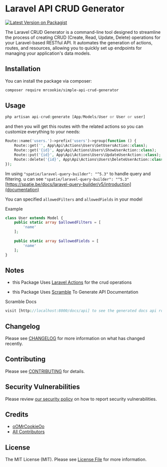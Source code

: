 # Laravel API CRUD Generator


[![Latest Version on Packagist](https://img.shields.io/packagist/v/cookie/simple-crud-generator.svg?style=flat-square)](https://packagist.org/packages/cookie/simple-crud-generator)

The Laravel CRUD Generator is a command-line tool designed to streamline the process of creating CRUD (Create, Read, Update, Delete) operations for your Laravel-based RESTful API. It automates the generation of actions, routes, and resources, allowing you to quickly set up endpoints for managing your application's data models.

## Installation

You can install the package via composer:

```bash
composer require mrcookie/simple-api-crud-generator
```



## Usage

```php
php artisan api-crud:generate [App/Models/User or User or user]
```
and then you will get this routes with the related actions so you can customize everything to your needs:

```php
Route::name('users.')->prefix('users')->group(function () {
    Route::get('', App\Api\Actions\Users\GetUsersAction::class);
    Route::get('{id}', App\Api\Actions\Users\ShowUserAction::class);
    Route::put('{id}', App\Api\Actions\Users\UpdateUserAction::class);
    Route::delete('{id}', App\Api\Actions\Users\DeleteUserAction::class);
});
```


Im using `"spatie/laravel-query-builder": "^5.3"` to handle query and filtering. u can see `"spatie/laravel-query-builder": "^5.3"` [https://spatie.be/docs/laravel-query-builder/v5/introduction](documentation)


You can specified `allowedFilters` and `allowedFields` in your model

Example
```php
class User extends Model {
    public static array $allowedFilters = [
        'name'
    ];
    
    public static array $allowedFields = [
        'name'
    ];
}
```

## Notes

- this Package Uses [Laravel Actions](https://laravelactions.com) for the crud operations


- this Package Uses [Scramble](https://scramble.dedoc.co/usage/getting-started) To Generate API Documentation

Scramble Docs
```php
visit [http://localhost:8000/docs/api] to see the generated docs api routes
```

## Changelog

Please see [CHANGELOG](CHANGELOG.md) for more information on what has changed recently.

## Contributing

Please see [CONTRIBUTING](CONTRIBUTING.md) for details.

## Security Vulnerabilities

Please review [our security policy](../../security/policy) on how to report security vulnerabilities.

## Credits

- [oOMrCookieOo](https://github.com/oOMrCookieOo)
- [All Contributors](../../contributors)

## License

The MIT License (MIT). Please see [License File](LICENSE.md) for more information.
